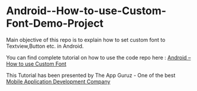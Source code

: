 Android--How-to-use-Custom-Font-Demo-Project
============================================

 Main objective of this repo is to explain how to set custom font to Textview,Button etc. in Android.
 
 You can find complete tutorial on how to use the code repo here : <a href="http://www.theappguruz.com/tutorial/android-how-to-use-custom-font/">Android – How to use Custom Font
</a>

This Tutorial has been presented by The App Guruz - One of the best <a href="http://www.theappguruz.com/mobile-application-development/">Mobile Application Development Company</a>

